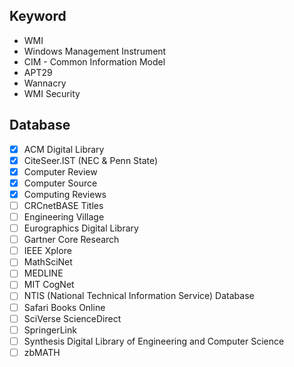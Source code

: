 ## Keyword
- WMI
- Windows Management Instrument
- CIM - Common Information Model
- APT29
- Wannacry
- WMI Security


## Database
- [x] ACM Digital Library 
- [x] CiteSeer.IST (NEC & Penn State)
- [x] Computer Review
- [x] Computer Source
- [x] Computing Reviews
- [ ] CRCnetBASE Titles
- [ ] Engineering Village
- [ ] Eurographics Digital Library
- [ ] Gartner Core Research
- [ ] IEEE Xplore
- [ ] MathSciNet
- [ ] MEDLINE
- [ ] MIT CogNet
- [ ] NTIS (National Technical Information Service) Database
- [ ] Safari Books Online
- [ ] SciVerse ScienceDirect	
- [ ] SpringerLink
- [ ] Synthesis Digital Library of Engineering and Computer Science
- [ ] zbMATH
